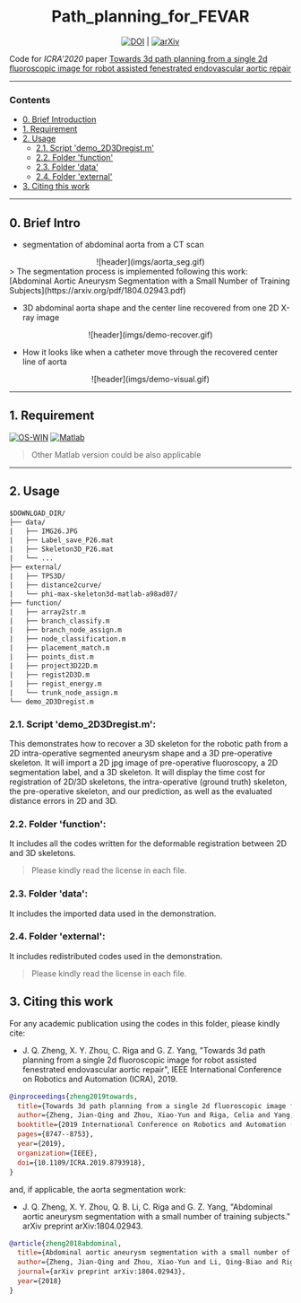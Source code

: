 <div align="center">
<h1> Path_planning_for_FEVAR </h1>
  
[![DOI](https://img.shields.io/badge/DOI-10.1109%2FICRA.2019.8793918-darkyellow)](https://ieeexplore.ieee.org/abstract/document/8793918/) \|
[![arXiv](https://img.shields.io/badge/arXiv-1809.05955-b31b1b.svg)](https://arxiv.org/abs/1809.05955)
</div>

Code for *ICRA'2020* paper [Towards 3d path planning from a single 2d fluoroscopic image for robot assisted fenestrated endovascular aortic repair](https://ieeexplore.ieee.org/abstract/document/8793918)

---

### Contents ###
- [0. Brief Introduction](#0-brief-intro)
- [1. Requirement](#1-requirement)
- [2. Usage](#2-usage)
  - [2.1. Script 'demo_2D3Dregist.m'](#21-script-demo_2d3dregistm)
  - [2.2. Folder 'function'](#22-folder-function)
  - [2.3. Folder 'data'](#23-folder-data)
  - [2.4. Folder 'external'](#24-folder-external)
- [3. Citing this work](#3-citing-this-work)

---
## 0. Brief Intro ##
* segmentation of abdominal aorta from a CT scan
<div align="center">
![header](imgs/aorta_seg.gif)
</div>
> The segmentation process is implemented following this work: [Abdominal Aortic Aneurysm Segmentation
with a Small Number of Training Subjects](https://arxiv.org/pdf/1804.02943.pdf)

* 3D abdominal aorta shape and the center line recovered from one 2D X-ray image
<div align="center">
![header](imgs/demo-recover.gif)
</div>

* How it looks like when a catheter move through the recovered center line of aorta
<div align="center">
![header](imgs/demo-visual.gif)
</div>

---

## 1. Requirement ##
[![OS-WIN](https://img.shields.io/badge/OS-Windows%7CLinux-darkblue)]()
[![Matlab](https://img.shields.io/badge/Matlab-R2016a%7CR2017a-blue)](https://www.mathworks.com/products/matlab.html)

> Other Matlab version could be also applicable

---

## 2. Usage ##
```
$DOWNLOAD_DIR/
├── data/
|   ├── IMG26.JPG
|   ├── Label_save_P26.mat
|   ├── Skeleton3D_P26.mat
|   └── ...
├── external/
|   ├── TPS3D/
|   ├── distance2curve/
|   └── phi-max-skeleton3d-matlab-a98ad07/
├── function/
|   ├── array2str.m
|   ├── branch_classify.m
|   ├── branch_node_assign.m
|   ├── node_classification.m
|   ├── placement_match.m
|   ├── points_dist.m
|   ├── project3D22D.m
|   ├── regist2D3D.m
|   ├── regist_energy.m
|   └── trunk_node_assign.m
└── demo_2D3Dregist.m
```


### 2.1. Script 'demo_2D3Dregist.m': ###

This demonstrates how to recover a 3D skeleton for the robotic path from a 2D intra-operative segmented aneurysm shape and a 3D pre-operative skeleton. It will import a 2D jpg image of pre-operative fluoroscopy, a 2D segmentation label, and a 3D skeleton. It will display the time cost for registration of 2D/3D skeletons, the intra-operative (ground truth) skeleton, the pre-operative skeleton, and our prediction, as well as the evaluated distance errors in 2D and 3D.

### 2.2. Folder 'function': ###

It includes all the codes written for the deformable registration between 2D and 3D skeletons.
> Please kindly read the license in each file.

### 2.3. Folder 'data': ###

It includes the imported data used in the demonstration.

### 2.4. Folder 'external': ###

It includes redistributed codes used in the demonstration.
> Please kindly read the license in each file.

## 3. Citing this work
For any academic publication using the codes in this folder, please kindly cite:
- J. Q. Zheng, X. Y. Zhou, C. Riga and G. Z. Yang, "Towards 3d path planning from a single 2d fluoroscopic image for robot assisted fenestrated endovascular aortic repair", IEEE International Conference on Robotics and Automation (ICRA), 2019.
```bibtex
@inproceedings{zheng2019towards,
  title={Towards 3d path planning from a single 2d fluoroscopic image for robot assisted fenestrated endovascular aortic repair},
  author={Zheng, Jian-Qing and Zhou, Xiao-Yun and Riga, Celia and Yang, Guang-Zhong},
  booktitle={2019 International Conference on Robotics and Automation (ICRA)},
  pages={8747--8753},
  year={2019},
  organization={IEEE},
  doi={10.1109/ICRA.2019.8793918},
}
```
and, if applicable, the aorta segmentation work:
- J. Q. Zheng, X. Y. Zhou, Q. B. Li, C. Riga and G. Z. Yang, "Abdominal aortic aneurysm segmentation with a small number of training subjects." arXiv preprint arXiv:1804.02943.
```bibtex
@article{zheng2018abdominal,
  title={Abdominal aortic aneurysm segmentation with a small number of training subjects},
  author={Zheng, Jian-Qing and Zhou, Xiao-Yun and Li, Qing-Biao and Riga, Celia and Yang, Guang-Zhong},
  journal={arXiv preprint arXiv:1804.02943},
  year={2018}
}
```
